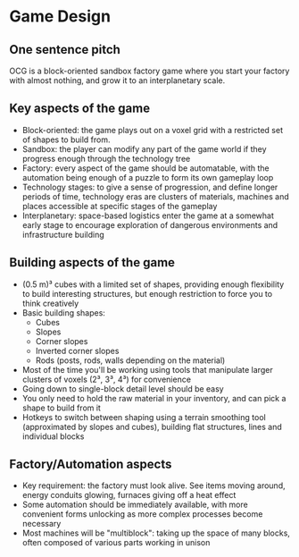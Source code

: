 # Game Design

## One sentence pitch

OCG is a block-oriented sandbox factory game where you start your factory with almost nothing, and grow it to an interplanetary scale.

## Key aspects of the game

- Block-oriented: the game plays out on a voxel grid with a restricted set of shapes to build from.
- Sandbox: the player can modify any part of the game world if they progress enough through the technology tree
- Factory: every aspect of the game should be automatable, with the automation being enough of a puzzle to form its own gameplay loop
- Technology stages: to give a sense of progression, and define longer periods of time, technology eras are clusters of materials, machines and places accessible at specific stages of the gameplay
- Interplanetary: space-based logistics enter the game at a somewhat early stage to encourage exploration of dangerous environments and infrastructure building

## Building aspects of the game

- (0.5 m)³ cubes with a limited set of shapes, providing enough flexibility to build interesting structures, but enough restriction to force you to think creatively
- Basic building shapes:
  - Cubes
  - Slopes
  - Corner slopes
  - Inverted corner slopes
  - Rods (posts, rods, walls depending on the material)
- Most of the time you'll be working using tools that manipulate larger clusters of voxels (2³, 3³, 4³) for convenience
- Going down to single-block detail level should be easy
- You only need to hold the raw material in your inventory, and can pick a shape to build from it
- Hotkeys to switch between shaping using a terrain smoothing tool (approximated by slopes and cubes), building flat structures, lines and individual blocks

## Factory/Automation aspects

- Key requirement: the factory must look alive. See items moving around, energy conduits glowing, furnaces giving off a heat effect
- Some automation should be immediately available, with more convenient forms unlocking as more complex processes become necessary
- Most machines will be "multiblock": taking up the space of many blocks, often composed of various parts working in unison

